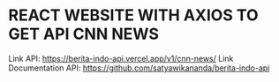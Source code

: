 # REACT WEBSITE WITH AXIOS TO GET API CNN NEWS

Link API: https://berita-indo-api.vercel.app/v1/cnn-news/
Link Documentation API: https://github.com/satyawikananda/berita-indo-api
